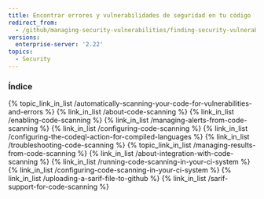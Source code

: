 ```yaml
---
title: Encontrar errores y vulnerabilidades de seguridad en tu código
redirect_from:
  - /github/managing-security-vulnerabilities/finding-security-vulnerabilities-in-your-projects-code
versions:
  enterprise-server: '2.22'
topics:
  - Security
---
```


### Índice

{% topic_link_in_list /automatically-scanning-your-code-for-vulnerabilities-and-errors %}
    {% link_in_list /about-code-scanning %}
    {% link_in_list /enabling-code-scanning %}
    {% link_in_list /managing-alerts-from-code-scanning %}
    {% link_in_list /configuring-code-scanning %}
    {% link_in_list /configuring-the-codeql-action-for-compiled-languages %}
    {% link_in_list /troubleshooting-code-scanning %}
{% topic_link_in_list /managing-results-from-code-scanning %}
    {% link_in_list /about-integration-with-code-scanning %}
    {% link_in_list /running-code-scanning-in-your-ci-system %}
    {% link_in_list /configuring-code-scanning-in-your-ci-system %}
    {% link_in_list /uploading-a-sarif-file-to-github %}
    {% link_in_list /sarif-support-for-code-scanning %}
